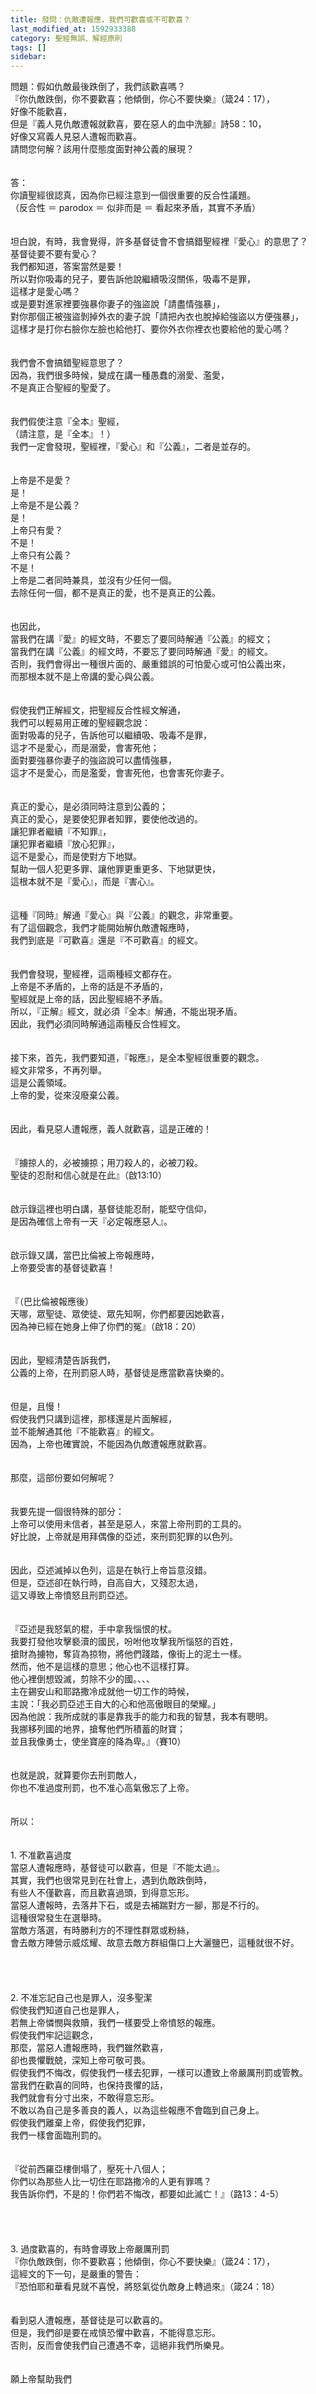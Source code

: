 ```yaml
---
title: 發問：仇敵遭報應，我們可歡喜或不可歡喜？
last_modified_at: 1592933388
category: 聖經無誤、解經原則
tags: []
sidebar: 
---
```


<div>問題：假如仇敵最後跌倒了，我們該歡喜嗎？</div>
<div>『你仇敵跌倒，你不要歡喜；他傾倒，你心不要快樂』（箴24：17），</div>
<div>好像不能歡喜，</div>
<div>但是『義人見仇敵遭報就歡喜，要在惡人的血中洗腳』詩58：10，</div>
<div>好像又寫義人見惡人遭報而歡喜。</div>
<div>請問您何解？該用什麼態度面對神公義的展現？</div>
<div> </div>
<div> </div>
<div>答：</div>
<div>你讀聖經很認真，因為你已經注意到一個很重要的反合性議題。</div>
<div>（反合性 ＝ parodox ＝ 似非而是 ＝ 看起來矛盾，其實不矛盾）</div>
<div> </div>
<div> </div>
<div>坦白說，有時，我會覺得，許多基督徒會不會搞錯聖經裡『愛心』的意思了？</div>
<div>基督徒要不要有愛心？</div>
<div>我們都知道，答案當然是要！</div>
<div>所以對你吸毒的兒子，要告訴他說繼續吸沒關係，吸毒不是罪，</div>
<div>這樣才是愛心嗎？</div>
<div>或是要對進家裡要強暴你妻子的強盜說「請盡情強暴」，</div>
<div>對你那個正被強盜剝掉外衣的妻子說「請把內衣也脫掉給強盜以方便強暴」，</div>
<div>這樣才是打你右臉你左臉也給他打、要你外衣你裡衣也要給他的愛心嗎？</div>
<div> </div>
<div> </div>
<div>我們會不會搞錯聖經意思了？</div>
<div>因為，我們很多時候，變成在講一種愚蠢的溺愛、濫愛，</div>
<div>不是真正合聖經的聖愛了。</div>
<div> </div>
<div> </div>
<div>我們假使注意『全本』聖經，</div>
<div>（請注意，是『全本』！）</div>
<div>我們一定會發現，聖經裡，『愛心』和『公義』，二者是並存的。</div>
<div> </div>
<div> </div>
<div>上帝是不是愛？</div>
<div>是！</div>
<div>上帝是不是公義？</div>
<div>是！</div>
<div>上帝只有愛？</div>
<div>不是！</div>
<div>上帝只有公義？</div>
<div>不是！</div>
<div>上帝是二者同時兼具，並沒有少任何一個。</div>
<div>去除任何一個，都不是真正的愛，也不是真正的公義。</div>
<div> </div>
<div> </div>
<div>也因此，</div>
<div>當我們在講『愛』的經文時，不要忘了要同時解通『公義』的經文；</div>
<div>當我們在講『公義』的經文時，不要忘了要同時解通『愛』的經文。</div>
<div>否則，我們會得出一種很片面的、嚴重錯誤的可怕愛心或可怕公義出來，</div>
<div>而那根本就不是上帝講的愛心與公義。</div>
<div> </div>
<div> </div>
<div>假使我們正解經文，把聖經反合性經文解通，</div>
<div>我們可以輕易用正確的聖經觀念說：</div>
<div>面對吸毒的兒子，告訴他可以繼續吸、吸毒不是罪，</div>
<div>這才不是愛心，而是溺愛，會害死他；</div>
<div>面對要強暴你妻子的強盜說可以盡情強暴，</div>
<div>這才不是愛心，而是濫愛，會害死他，也會害死你妻子。</div>
<div> </div>
<div> </div>
<div>真正的愛心，是必須同時注意到公義的；</div>
<div>真正的愛心，是要使犯罪者知罪，要使他改過的。</div>
<div>讓犯罪者繼續『不知罪』，</div>
<div>讓犯罪者繼續『放心犯罪』，</div>
<div>這不是愛心，而是使對方下地獄。</div>
<div>幫助一個人犯更多罪、讓他罪更重更多、下地獄更快，</div>
<div>這根本就不是『愛心』，而是『害心』。</div>
<div> </div>
<div> </div>
<div>這種『同時』解通『愛心』與『公義』的觀念，非常重要。</div>
<div>有了這個觀念，我們才能開始解仇敵遭報應時，</div>
<div>我們到底是『可歡喜』還是『不可歡喜』的經文。</div>
<div> </div>
<div> </div>
<div>我們會發現，聖經裡，這兩種經文都存在。</div>
<div>上帝是不矛盾的，上帝的話是不矛盾的，</div>
<div>聖經就是上帝的話，因此聖經絕不矛盾。</div>
<div>所以，『正解』經文，就必須『全本』解通，不能出現矛盾。</div>
<div>因此，我們必須同時解通這兩種反合性經文。</div>
<div> </div>
<div> </div>
<div>接下來，首先，我們要知道，『報應』，是全本聖經很重要的觀念。</div>
<div>經文非常多，不再列舉。</div>
<div>這是公義領域。</div>
<div>上帝的愛，從來沒廢棄公義。</div>
<div> </div>
<div> </div>
<div>因此，看見惡人遭報應，義人就歡喜，這是正確的！</div>
<div> </div>
<div> </div>
<div>『擄掠人的，必被擄掠；用刀殺人的，必被刀殺。</div>
<div>聖徒的忍耐和信心就是在此』（啟13:10）</div>
<div> </div>
<div> </div>
<div>啟示錄這裡也明白講，基督徒能忍耐，能堅守信仰，</div>
<div>是因為確信上帝有一天『必定報應惡人』。</div>
<div> </div>
<div> </div>
<div>啟示錄又講，當巴比倫被上帝報應時，</div>
<div>上帝要受害的基督徒歡喜！</div>
<div> </div>
<div> </div>
<div>『（巴比倫被報應後）</div>
<div>天哪，眾聖徒、眾使徒、眾先知啊，你們都要因她歡喜，</div>
<div>因為神已經在她身上伸了你們的冤』（啟18：20）</div>
<div> </div>
<div> </div>
<div>因此，聖經清楚告訴我們，</div>
<div>公義的上帝，在刑罰惡人時，基督徒是應當歡喜快樂的。</div>
<div> </div>
<div> </div>
<div>但是，且慢！</div>
<div>假使我們只講到這裡，那樣還是片面解經，</div>
<div>並不能解通其他『不能歡喜』的經文。</div>
<div>因為，上帝也確實說，不能因為仇敵遭報應就歡喜。</div>
<div> </div>
<div> </div>
<div>那麼，這部份要如何解呢？</div>
<div> </div>
<div> </div>
<div>我要先提一個很特殊的部分：</div>
<div>上帝可以使用未信者，甚至是惡人，來當上帝刑罰的工具的。</div>
<div>好比說，上帝就是用拜偶像的亞述，來刑罰犯罪的以色列。</div>
<div> </div>
<div> </div>
<div>因此，亞述滅掉以色列，這是在執行上帝旨意沒錯。</div>
<div>但是，亞述卻在執行時，自高自大，又殘忍太過，</div>
<div>這又導致上帝憤怒且刑罰亞述。</div>
<div> </div>
<div> </div>
<div>『亞述是我怒氣的棍，手中拿我惱恨的杖。</div>
<div>我要打發他攻擊褻瀆的國民，吩咐他攻擊我所惱怒的百姓，</div>
<div>搶財為擄物，奪貨為掠物，將他們踐踏，像街上的泥土一樣。</div>
<div>然而，他不是這樣的意思；他心也不這樣打算。</div>
<div>他心裡倒想毀滅，剪除不少的國。、、、</div>
<div>主在錫安山和耶路撒冷成就他一切工作的時候，</div>
<div>主說：「我必罰亞述王自大的心和他高傲眼目的榮耀。」</div>
<div>因為他說：我所成就的事是靠我手的能力和我的智慧，我本有聰明。</div>
<div>我挪移列國的地界，搶奪他們所積蓄的財寶；</div>
<div>並且我像勇士，使坐寶座的降為卑。』（賽10）</div>
<div> </div>
<div> </div>
<div>也就是說，就算要你去刑罰敵人，</div>
<div>你也不准過度刑罰，也不准心高氣傲忘了上帝。</div>
<div> </div>
<div> </div>
<div>所以：</div>
<div> </div>
<div> </div>
<div>1.<span style="white-space:pre"> </span>不准歡喜過度</div>
<div>當惡人遭報應時，基督徒可以歡喜，但是『不能太過』。</div>
<div>其實，我們也很常見到在社會上，遇到仇敵跌倒時，</div>
<div>有些人不僅歡喜，而且歡喜過頭，到得意忘形。</div>
<div>當惡人遭報時，去落井下石，或是去補踹對方一腳，那是不行的。</div>
<div>這種很常發生在選舉時。</div>
<div>當敵方落選，有時勝利方的不理性群眾或粉絲，</div>
<div>會去敵方陣營示威炫耀、故意去敵方群組傷口上大灑鹽巴，這種就很不好。</div>
<div> </div>
<div> </div>
<div> </div>
<div> </div>
<div>2.<span style="white-space:pre"> </span>不准忘記自己也是罪人，沒多聖潔</div>
<div>假使我們知道自己也是罪人，</div>
<div>若無上帝憐憫與救贖，我們一樣要受上帝憤怒的報應。</div>
<div>假使我們牢記這觀念，</div>
<div>那麼，當惡人遭報應時，我們雖然歡喜，</div>
<div>卻也畏懼戰兢，深知上帝可敬可畏。</div>
<div>假使我們不悔改，假使我們一樣去犯罪，一樣可以遭致上帝嚴厲刑罰或管教。</div>
<div>當我們在歡喜的同時，也保持畏懼的話，</div>
<div>我們就會有分寸出來，不敢得意忘形。</div>
<div>不敢以為自己是多善良的義人，以為這些報應不會臨到自己身上。</div>
<div>假使我們離棄上帝，假使我們犯罪，</div>
<div>我們一樣會面臨刑罰的。</div>
<div> </div>
<div> </div>
<div>『從前西羅亞樓倒塌了，壓死十八個人；</div>
<div>你們以為那些人比一切住在耶路撒冷的人更有罪嗎？</div>
<div>我告訴你們，不是的！你們若不悔改，都要如此滅亡！』（路13：4-5）</div>
<div> </div>
<div> </div>
<div> </div>
<div> </div>
<div>3.<span style="white-space:pre"> </span>過度歡喜的，有時會導致上帝嚴厲刑罰</div>
<div>『你仇敵跌倒，你不要歡喜；他傾倒，你心不要快樂』（箴24：17），</div>
<div>這經文的下一句，是嚴重的警告：</div>
<div>『恐怕耶和華看見就不喜悅，將怒氣從仇敵身上轉過來』（箴24：18）</div>
<div> </div>
<div> </div>
<div>看到惡人遭報應，基督徒是可以歡喜的。</div>
<div>但是，我們卻是要在戒慎恐懼中歡喜，不能得意忘形。</div>
<div>否則，反而會使我們自己遭遇不幸，這絕非我們所樂見。</div>
<div> </div>
<div> </div>
<div>願上帝幫助我們</div>
